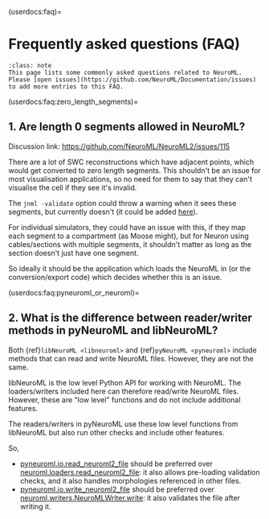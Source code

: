 (userdocs:faq)=
# Frequently asked questions (FAQ)

```{admonition} Please help improve the FAQ.
:class: note
This page lists some commonly asked questions related to NeuroML.
Please [open issues](https://github.com/NeuroML/Documentation/issues) to add more entries to this FAQ.
```

(userdocs:faq:zero_length_segments)=
## 1. Are length 0 segments allowed in NeuroML?

Discussion link: https://github.com/NeuroML/NeuroML2/issues/115

There are a lot of SWC reconstructions which have adjacent points, which would get converted to zero length segments.
This shouldn't be an issue for most visualisation applications, so no need for them to say that they can't visualise the cell if they see it's invalid.

The `jnml -validate` option could throw a warning when it sees these segments, but currently doesn't (it could be added [here](https://github.com/NeuroML/org.neuroml.model/blob/development/src/main/java/org/neuroml/model/util/NeuroML2Validator.java#L199)).

For individual simulators, they could have an issue with this, if they map each segment to a compartment (as Moose might), but for Neuron using cables/sections with multiple segments, it shouldn't matter as long as the section doesn't just have one segment.

So ideally it should be the application which loads the NeuroML in (or the conversion/export code) which decides whether this is an issue.

(userdocs:faq:pyneuroml_or_neuroml)=
## 2. What is the difference between reader/writer methods in pyNeuroML and libNeuroML?

Both {ref}`libNeuroML <libneuroml>` and {ref}`pyNeuroML <pyneuroml>` include methods that can read and write NeuroML files.
However, they are not the same.

libNeuroML is the low level Python API for working with NeuroML.
The loaders/writers included here can therefore read/write NeuroML files.
However, these are "low level" functions and do not include additional features.

The readers/writers in pyNeuroML use these low level functions from libNeuroML but also run other checks and include other features.

So,

- [pyneuroml.io.read_neuroml2_file](https://pyneuroml.readthedocs.io/en/latest/pyneuroml.io.html#pyneuroml.io.read_neuroml2_file) should be preferred over [neuroml.loaders.read_neuroml2_file](https://libneuroml.readthedocs.io/en/latest/userdocs/loaders.html#neuroml.loaders.read_neuroml2_file): it also allows pre-loading validation checks, and it also handles morphologies referenced in other files.
- [pyneuroml.io.write_neuroml2_file](https://pyneuroml.readthedocs.io/en/latest/pyneuroml.io.html#pyneuroml.io.write_neuroml2_file) should be preferred over [neuroml.writers.NeuroMLWriter.write](https://libneuroml.readthedocs.io/en/latest/userdocs/writers.html#neuroml.writers.NeuroMLWriter.write): it also validates the file after writing it.

